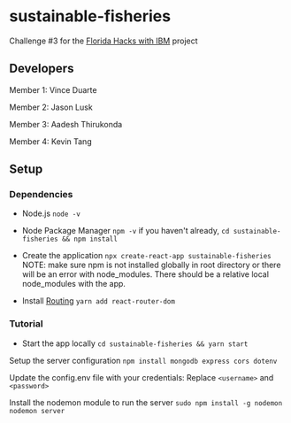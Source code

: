 # sustainable-fisheries
Challenge #3 for the [Florida Hacks with IBM](https://floridahackswithibm.bemyapp.com/) project

## Developers
Member 1: Vince Duarte

Member 2: Jason Lusk

Member 3: Aadesh Thirukonda

Member 4: Kevin Tang

## Setup
### Dependencies

- Node.js
``` node -v ```

- Node Package Manager
``` npm -v ```
if you haven't already, 
``` cd sustainable-fisheries && npm install ```

- Create the application
``` npx create-react-app sustainable-fisheries ```
NOTE: make sure npm is not installed globally in root directory or there will be an error with node_modules. There should be a relative local node_modules with the app.

- Install [Routing](https://reactrouter.com/web/guides/quick-start)
``` yarn add react-router-dom ```

### Tutorial

- Start the app locally
``` cd sustainable-fisheries && yarn start ```

Setup the server configuration
``` npm install mongodb express cors dotenv ```

Update the config.env file with your credentials:
Replace ``` <username> ``` and ``` <password> ```

Install the nodemon module to run the server
``` sudo npm install -g nodemon ```
``` nodemon server ```
